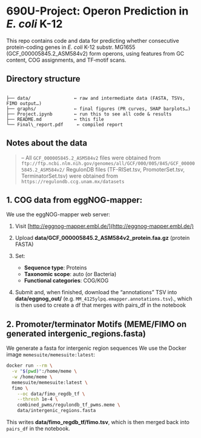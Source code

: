 # 690U-Project: Operon Prediction in *E. coli* K-12

This repo contains code and data for predicting whether consecutive protein-coding genes in *E. coli* K-12 substr. MG1655 (GCF_000005845.2_ASM584v2) form operons, using features from GC content, COG assignments, and TF‐motif scans.

## Directory structure

```

├── data/                ← raw and intermediate data (FASTA, TSVs, FIMO output…)
├── graphs/              ← final figures (PR curves, SHAP barplots…)
├── Project.ipynb        ← run this to see all code & results
├── README.md            ← this file
└── Final\_report.pdf     ← compiled report

````

## Notes about the data
> – All `GCF_000005845.2_ASM584v2` files were obtained from
> `ftp://ftp.ncbi.nlm.nih.gov/genomes/all/GCF/000/005/845/GCF_000005845.2_ASM584v2/`
> RegulonDB files (TF-RISet.tsv, PromoterSet.tsv, TerminatorSet.tsv) were obtained from
> `https://regulondb.ccg.unam.mx/datasets`

## 1. COG data from eggNOG-mapper:

We use the eggNOG-mapper web server:

1. Visit [http://eggnog-mapper.embl.de/](http://eggnog-mapper.embl.de/)
2. Upload **data/GCF\_000005845.2\_ASM584v2\_protein.faa.gz** (protein FASTA)
3. Set:

   * **Sequence type**: Proteins
   * **Taxonomic scope**: auto (or Bacteria)
   * **Functional categories**: COG/KOG
4. Submit and, when finished, download the “annotations” TSV into **data/eggnog\_out/** (e.g. `MM_4125ylpq.emapper.annotations.tsv`)., which is then used to create a df that merges with pairs_df in the notebook

## 2. Promoter/terminator Motifs (MEME/FIMO on generated intergenic_regions.fasta)

We generate a fasta for intergenic region sequences
We use the Docker image `memesuite/memesuite:latest`:

```bash
docker run --rm \
  -v "$(pwd)":/home/meme \
  -w /home/meme \
  memesuite/memesuite:latest \
  fimo \
    --oc data/fimo_regdb_tf \
    --thresh 1e-4 \
    combined_pwms/regulondb_tf_pwms.meme \
    data/intergenic_regions.fasta
```

This writes **data/fimo\_regdb\_tf/fimo.tsv**, which is then merged back into `pairs_df` in the notebook.
